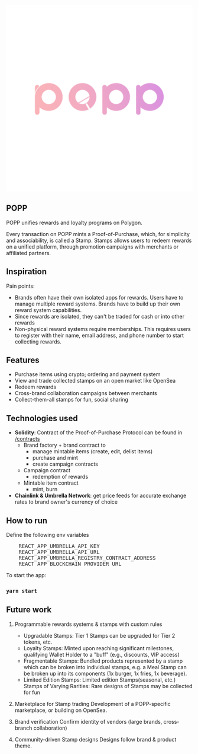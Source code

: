 <p align='center'>
    <img src='./src/images/logo-popp.png' width=600/>
</p>

## POPP

POPP unifies rewards and loyalty programs on Polygon.

Every transaction on POPP mints a Proof-of-Purchase, which, for simplicity and associability, is called a Stamp. Stamps allows users to redeem rewards on a unified platform, through promotion campaigns with merchants or affiliated partners. 

## Inspiration

Pain points:

- Brands often have their own isolated apps for rewards. Users have to manage multiple reward systems. Brands have to build up their own reward system capabilities.
- Since rewards are isolated, they can't be traded for cash or into other rewards
- Non-physical reward systems require memberships. This requires users to register with their name, email address, and phone number to start collecting rewards.

## Features

- Purchase items using crypto; ordering and payment system
- View and trade collected stamps on an open market like OpenSea
- Redeem rewards
- Cross-brand collaboration campaigns between merchants
- Collect-them-all stamps for fun, social sharing

## Technologies used

- **Solidity**: Contract of the Proof-of-Purchase Protocol can be found in [/contracts](./contracts)
    - Brand factory + brand contract to
        - manage mintable items (create, edit, delist items)
        - purchase and mint
        - create campaign contracts
    - Campaign contract
        - redemption of rewards
    - Mintable item contract
        - mint, burn
- **Chainlink & Umbrella Network**: get price feeds for accurate exchange rates to brand owner's currency of choice

## How to run

Define the following env variables

<pre>
    REACT_APP_UMBRELLA_API_KEY
    REACT_APP_UMBRELLA_API_URL
    REACT_APP_UMBRELLA_REGISTRY_CONTRACT_ADDRESS
    REACT_APP_BLOCKCHAIN_PROVIDER_URL
</pre>

To start the app:

### `yarn start`

## Future work

1) Programmable rewards systems & stamps with custom rules
    - Upgradable Stamps: Tier 1 Stamps can be upgraded for Tier 2 tokens, etc. 
    - Loyalty Stamps: Minted upon reaching significant milestones, qualifying Wallet Holder to a "buff" (e.g., discounts, VIP access)
    - Fragmentable Stamps: Bundled products represented by a stamp which can be broken into individual stamps, e.g. a Meal Stamp can be broken up into its components (1x burger, 1x fries, 1x beverage).
    - Limited Edition Stamps: Limited edition Stamps(seasonal, etc.)
Stamps of Varying Rarities: Rare designs of Stamps may be collected for fun

2) Marketplace for Stamp trading
Development of a POPP-specific marketplace, or building on OpenSea. 

3) Brand verification
Confirm identity of vendors (large brands, cross-branch collaboration)

4) Community-driven Stamp designs
Designs follow brand & product theme.


